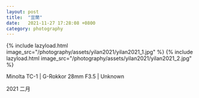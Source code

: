 ```yaml
---
layout: post
title:  "宜蘭"
date:   2021-11-27 17:28:08 +0800 
category: photography
---
```


{% include lazyload.html image_src="/photography/assets/yilan2021/yilan2021_1.jpg" %}
{% include lazyload.html image_src="/photography/assets/yilan2021/yilan2021_2.jpg" %}

Minolta TC-1 | G-Rokkor 28mm F3.5 | Unknown

2021 二月
